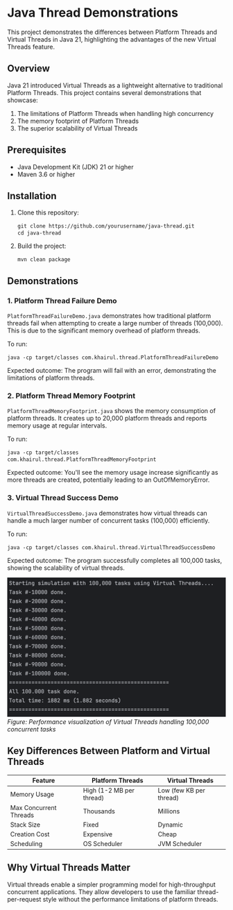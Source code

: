 # Java Thread Demonstrations

This project demonstrates the differences between Platform Threads and Virtual Threads in Java 21, highlighting the advantages of the new Virtual Threads feature.

## Overview

Java 21 introduced Virtual Threads as a lightweight alternative to traditional Platform Threads. This project contains several demonstrations that showcase:

1. The limitations of Platform Threads when handling high concurrency
2. The memory footprint of Platform Threads
3. The superior scalability of Virtual Threads

## Prerequisites

- Java Development Kit (JDK) 21 or higher
- Maven 3.6 or higher

## Installation

1. Clone this repository:
   ```
   git clone https://github.com/yourusername/java-thread.git
   cd java-thread
   ```

2. Build the project:
   ```
   mvn clean package
   ```

## Demonstrations

### 1. Platform Thread Failure Demo

`PlatformThreadFailureDemo.java` demonstrates how traditional platform threads fail when attempting to create a large number of threads (100,000). This is due to the significant memory overhead of platform threads.

To run:
```
java -cp target/classes com.khairul.thread.PlatformThreadFailureDemo
```

Expected outcome: The program will fail with an error, demonstrating the limitations of platform threads.

### 2. Platform Thread Memory Footprint

`PlatformThreadMemoryFootprint.java` shows the memory consumption of platform threads. It creates up to 20,000 platform threads and reports memory usage at regular intervals.

To run:
```
java -cp target/classes com.khairul.thread.PlatformThreadMemoryFootprint
```

Expected outcome: You'll see the memory usage increase significantly as more threads are created, potentially leading to an OutOfMemoryError.

### 3. Virtual Thread Success Demo

`VirtualThreadSuccessDemo.java` demonstrates how virtual threads can handle a much larger number of concurrent tasks (100,000) efficiently.

To run:
```
java -cp target/classes com.khairul.thread.VirtualThreadSuccessDemo
```

Expected outcome: The program successfully completes all 100,000 tasks, showing the scalability of virtual threads.

![Virtual Threads handling 100,000 concurrent tasks](vt-100k.png)
*Figure: Performance visualization of Virtual Threads handling 100,000 concurrent tasks*

## Key Differences Between Platform and Virtual Threads

| Feature | Platform Threads | Virtual Threads |
|---------|-----------------|----------------|
| Memory Usage | High (1-2 MB per thread) | Low (few KB per thread) |
| Max Concurrent Threads | Thousands | Millions |
| Stack Size | Fixed | Dynamic |
| Creation Cost | Expensive | Cheap |
| Scheduling | OS Scheduler | JVM Scheduler |

## Why Virtual Threads Matter

Virtual threads enable a simpler programming model for high-throughput concurrent applications. They allow developers to use the familiar thread-per-request style without the performance limitations of platform threads.
